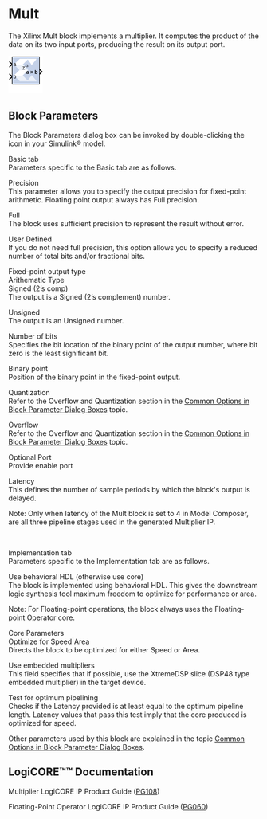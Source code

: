 # Mult

The Xilinx Mult block implements a multiplier. It computes the product
of the data on its two input ports, producing the result on its output
port.

![](./Images/block.png)

## Block Parameters

The Block Parameters dialog box can be invoked by double-clicking the
icon in your Simulink® model.

Basic tab  
Parameters specific to the Basic tab are as follows.

Precision  
This parameter allows you to specify the output precision for
fixed-point arithmetic. Floating point output always has Full precision.

Full  
The block uses sufficient precision to represent the result without
error.

User Defined  
If you do not need full precision, this option allows you to specify a
reduced number of total bits and/or fractional bits.

Fixed-point output type  
Arithematic Type  
Signed (2’s comp)  
The output is a Signed (2’s complement) number.

Unsigned  
The output is an Unsigned number.

Number of bits  
Specifies the bit location of the binary point of the output number,
where bit zero is the least significant bit.

Binary point  
Position of the binary point in the fixed-point output.

Quantization  
Refer to the Overflow and Quantization section in the [Common Options in
Block Parameter Dialog
Boxes](common-options-in-block-parameter-dialog-boxes-aa1032308.html)
topic.

Overflow  
Refer to the Overflow and Quantization section in the [Common Options in
Block Parameter Dialog
Boxes](common-options-in-block-parameter-dialog-boxes-aa1032308.html)
topic.

Optional Port  
Provide enable port

Latency  
This defines the number of sample periods by which the block's output is
delayed.

Note: Only when latency of the Mult block is set to 4 in Model Composer,
are all three pipeline stages used in the generated Multiplier IP.

&nbsp;

Implementation tab  
Parameters specific to the Implementation tab are as follows.

Use behavioral HDL (otherwise use core)  
The block is implemented using behavioral HDL. This gives the downstream
logic synthesis tool maximum freedom to optimize for performance or
area.

Note: For Floating-point operations, the block always uses the
Floating-point Operator core.

Core Parameters  
Optimize for Speed\|Area  
Directs the block to be optimized for either Speed or Area.

Use embedded multipliers  
This field specifies that if possible, use the XtremeDSP slice (DSP48
type embedded multiplier) in the target device.

Test for optimum pipelining  
Checks if the Latency provided is at least equal to the optimum pipeline
length. Latency values that pass this test imply that the core produced
is optimized for speed.

Other parameters used by this block are explained in the topic [Common
Options in Block Parameter Dialog
Boxes](common-options-in-block-parameter-dialog-boxes-aa1032308.html).

## LogiCORE™™ Documentation

Multiplier LogiCORE IP Product Guide
([PG108](https://www.xilinx.com/cgi-bin/docs/ipdoc?c=mult_gen;v=latest;d=pg108-mult-gen.pdf))

Floating-Point Operator LogiCORE IP Product Guide
([PG060](https://www.xilinx.com/cgi-bin/docs/ipdoc?c=floating_point;v=latest;d=pg060-floating-point.pdf))
